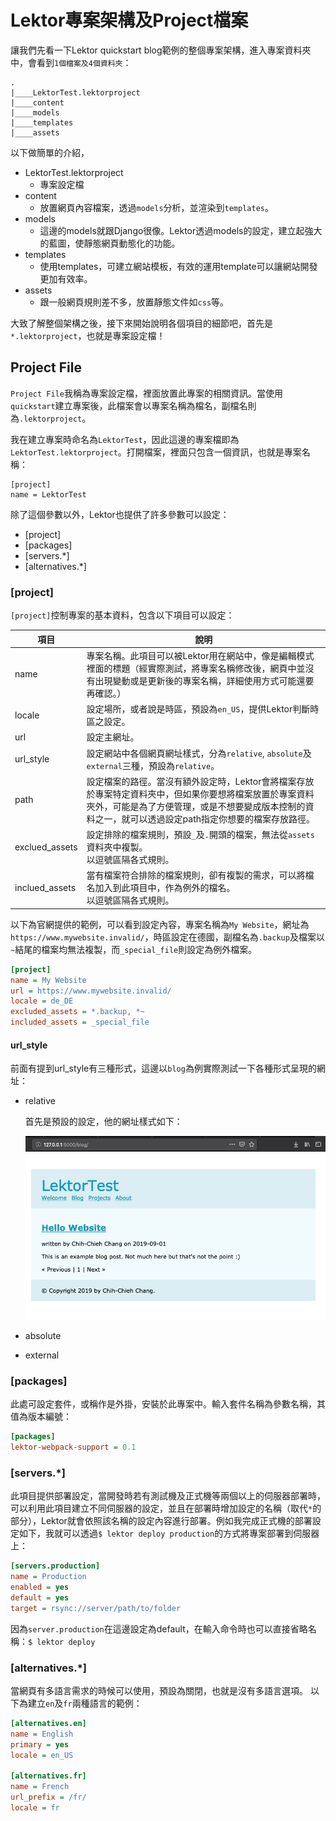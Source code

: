 Lektor專案架構及Project檔案
======

讓我們先看一下Lektor quickstart blog範例的整個專案架構，進入專案資料夾中，會看到`1個檔案及4個資料夾`：

```
.
|____LektorTest.lektorproject
|____content
|____models
|____templates
|____assets
```
以下做簡單的介紹，
- LektorTest.lektorproject
    - 專案設定檔
- content
    - 放置網頁內容檔案，透過`models`分析，並渲染到`templates`。
- models
    - 這邊的models就跟Django很像。Lektor透過models的設定，建立起強大的藍圖，使靜態網頁動態化的功能。
- templates
    - 使用templates，可建立網站模板，有效的運用template可以讓網站開發更加有效率。
- assets
    - 跟一般網頁規則差不多，放置靜態文件如`css`等。

大致了解整個架構之後，接下來開始說明各個項目的細節吧，首先是`*.lektorproject`，也就是專案設定檔！

## Project File

`Project File`我稱為專案設定檔，裡面放置此專案的相關資訊。當使用`quickstart`建立專案後，此檔案會以專案名稱為檔名，副檔名則為`.lektorproject`。

我在建立專案時命名為`LektorTest`，因此這邊的專案檔即為`LektorTest.lektorproject`。打開檔案，裡面只包含一個資訊，也就是專案名稱：
```
[project]
name = LektorTest
```
除了這個參數以外，Lektor也提供了許多參數可以設定：
- [project]
- [packages]
- [servers.\*]
- [alternatives.\*]

### [project]

`[project]`控制專案的基本資料，包含以下項目可以設定：

| 項目           | 說明                                                         |
| -------------- | ------------------------------------------------------------ |
| name           | 專案名稱。此項目可以被Lektor用在網站中，像是編輯模式裡面的標題（經實際測試，將專案名稱修改後，網頁中並沒有出現變動或是更新後的專案名稱，詳細使用方式可能還要再確認。） |
| locale         | 設定場所，或者說是時區，預設為`en_US`，提供Lektor判斷時區之設定。 |
| url            | 設定主網址。                                                 |
| url_style      | 設定網站中各個網頁網址樣式，分為`relative`, `absolute`及`external`三種，預設為`relative`。 |
| path           | 設定檔案的路徑。當沒有額外設定時，Lektor會將檔案存放於專案特定資料夾中，但如果你要想將檔案放置於專案資料夾外，可能是為了方便管理，或是不想要變成版本控制的資料之一，就可以透過設定path指定你想要的檔案存放路徑。 |
| exclued_assets | 設定排除的檔案規則，預設`_`及`.`開頭的檔案，無法從`assets`資料夾中複製。<br />以逗號區隔各式規則。 |
| inclued_assets | 當有檔案符合排除的檔案規則，卻有複製的需求，可以將檔名加入到此項目中，作為例外的檔名。<br />以逗號區隔各式規則。 |

以下為官網提供的範例，可以看到設定內容，專案名稱為`My Website`，網址為`https://www.mywebsite.invalid/`，時區設定在德國，副檔名為`.backup`及檔案以`~`結尾的檔案均無法複製，而`_special_file`則設定為例外檔案。

```ini
[project]
name = My Website
url = https://www.mywebsite.invalid/
locale = de_DE
excluded_assets = *.backup, *~
included_assets = _special_file
```

#### url_style

前面有提到url_style有三種形式，這邊以`blog`為例實際測試一下各種形式呈現的網址：

- relative

  首先是預設的設定，他的網址樣式如下：

  ![url_style_relative](../assets/2019091010443.png)

- absolute

  

- external

### [packages]

此處可設定套件，或稱作是外掛，安裝於此專案中。輸入套件名稱為參數名稱，其值為版本編號：

```ini
[packages]
lektor-webpack-support = 0.1
```

### [servers.\*]

此項目提供部署設定，當開發時若有測試機及正式機等兩個以上的伺服器部署時，可以利用此項目建立不同伺服器的設定，並且在部署時增加設定的名稱（取代`*`的部分），Lektor就會依照該名稱的設定內容進行部署。例如我完成正式機的部署設定如下，我就可以透過`$ lektor deploy production`的方式將專案部署到伺服器上：

```ini
[servers.production]
name = Production
enabled = yes
default = yes
target = rsync://server/path/to/folder
```
因為`server.production`在這邊設定為default，在輸入命令時也可以直接省略名稱：`$ lektor deploy`

### [alternatives.\*]

當網頁有多語言需求的時候可以使用，預設為關閉，也就是沒有多語言選項。
以下為建立`en`及`fr`兩種語言的範例：

```ini
[alternatives.en]
name = English
primary = yes
locale = en_US

[alternatives.fr]
name = French
url_prefix = /fr/
locale = fr
```